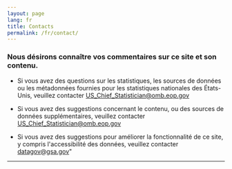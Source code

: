 ```yaml
---
layout: page
lang: fr
title: Contacts
permalink: /fr/contact/
---
```


### Nous désirons connaître vos commentaires sur ce site et son contenu.

- Si vous avez des questions sur les statistiques, les sources de données ou les métadonnées fournies pour les statistiques nationales des États-Unis, veuillez contacter <a href="mailto:US_Chief_Statistician@omb.eop.gov?subject=Validation%20for%20harmoninzed%20global%20statistics&body=Indicator%20Number%0A%0AProposed%20response date">US_Chief_Statistician@omb.eop.gov</a>

- Si vous avez des suggestions concernant le contenu, ou des sources de données supplémentaires, veuillez contacter [US_Chief_Statistician@omb.eop.gov](mailto:US_Chief_Statistician@omb.eop.gov)  

- Si vous avez des suggestions pour améliorer la fonctionnalité de ce site, y compris l'accessibilité des données, veuillez contacter [datagov@gsa.gov](mailto:datagov@gsa.gov)"

---
